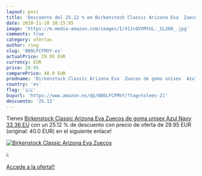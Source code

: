 ```yaml
---
layout: post
title: 'Descuento del 25.12 % en Birkenstock Classic Arizona Eva  Zuecos '
date: 2020-11-10 18:15:05
image: 'https://m.media-amazon.com/images/I/41JcQVVMtUL._SL200_.jpg'
comments: true
category: ofertas
author: ring
slug: 'B00LFCFMVY-es'
actualPrice: 29.95 EUR
currency: EUR
price: 29.95
comparePrice: 40.0 EUR
prodname: 'Birkenstock Classic Arizona Eva  Zuecos de goma unisex  Azul  Navy 33 36 EU'
country: 'es'
flag: '🇪🇸'
buyurl: 'https://www.amazon.es/dp/B00LFCFMVY/?tag=tolees-21'
descuento: '25.12'
---
```


Tienes [Birkenstock Classic Arizona Eva  Zuecos de goma unisex  Azul  Navy 33 36 EU](https://www.amazon.es/dp/B00LFCFMVY/?tag=tolees-21) con un 25.12 % de descuento con precio de oferta de 29.95 EUR (original: 40.0 EUR) en el siguiente enlace!

[![Birkenstock Classic Arizona Eva  Zuecos ](https://m.media-amazon.com/images/I/41JcQVVMtUL._SL200_.jpg)](https://www.amazon.es/dp/B00LFCFMVY/?tag=tolees-21)

ℹ️:


[Accede a la oferta!!](https://www.amazon.es/dp/B00LFCFMVY/?tag=tolees-21)
